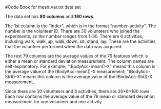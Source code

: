 #Code Book for mean_var.txt data set

The data set has **80 columns** and **180 rows**. 

The 1st column is the "index", which is in the format "number-activity". The number is the volunteer ID. There are 30 volunteers who joined the experiments, so the number ranges from 1-30. There are 6 activities, including walk, walk_up, walk_down, sit, stand, lay. These are the activities that the volunteer performed when the data was acquired.

The rest 79 columns are the average values of the 79 features which is either a mean or standard deviation measurement. The column names are self-explanatory. For example, "tBodyAcc-mean()-X" means this column is the average value of the tBodyAcc-mean()-X measurement; "tBodyAcc-Std()-X" means this column is the average value of the tBodyAcc-Std()-X measurement. 

Since there are 30 volunteers and 6 activities, there are 30*6=180 rows. Each row contains the average value of the 79 mean or standard deviation measurement for one volunteer and one activity.
